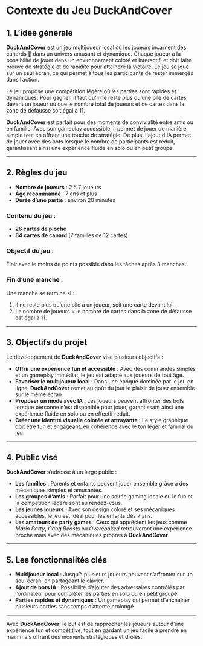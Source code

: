 # Contexte du Jeu DuckAndCover

## 1. L’idée générale

**DuckAndCover** est un jeu multijoueur local où les joueurs incarnent des canards 🦆 dans un univers amusant et dynamique. Chaque joueur à la possibilité de jouer dans un environnement coloré et interactif, et doit faire preuve de stratégie et de rapidité pour atteindre la victoire. Le jeu se joue sur un seul écran, ce qui permet à tous les participants de rester immergés dans l’action.

Le jeu propose une compétition légère où les parties sont rapides et dynamiques. Pour gagner, il faut qu'il ne reste plus qu’une pile de cartes devant un joueur ou que le nombre total de joueurs et de cartes dans la zone de défausse soit égal à 11.

**DuckAndCover** est parfait pour des moments de convivialité entre amis ou en famille. Avec son gameplay accessible, il permet de jouer de manière simple tout en offrant une touche de stratégie. De plus, l'ajout d'IA permet de jouer avec des bots lorsque le nombre de participants est réduit, garantissant ainsi une expérience fluide en solo ou en petit groupe.


---

## 2. Règles du jeu

- **Nombre de joueurs** : 2 à 7 joueurs
- **Âge recommandé** : 7 ans et plus
- **Durée d’une partie** : environ 20 minutes

### Contenu du jeu :
- **26 cartes de pioche**
- **84 cartes de canard** (7 familles de 12 cartes)

### Objectif du jeu :
Finir avec le moins de points possible dans les tâches après 3 manches.

### Fin d’une manche :
Une manche se termine si :
1. Il ne reste plus qu’une pile à un joueur, soit une carte devant lui.
2. Le nombre de joueurs + le nombre de cartes dans la zone de défausse est égal à 11.

---

## 3. Objectifs du projet
Le développement de **DuckAndCover** vise plusieurs objectifs :

- **Offrir une expérience fun et accessible** : Avec des commandes simples et un gameplay immédiat, le jeu est adapté aux joueurs de tout âge.
- **Favoriser le multijoueur local** : Dans une époque dominée par le jeu en ligne, **DuckAndCover** remet au goût du jour le plaisir de jouer ensemble sur le même écran.
- **Proposer un mode avec IA** : Les joueurs peuvent affronter des bots lorsque personne n’est disponible pour jouer, garantissant ainsi une expérience fluide en solo ou en effectif réduit.
- **Créer une identité visuelle colorée et attrayante** : Le style graphique doit être fun et engageant, en cohérence avec le ton léger et familial du jeu.

---

## 4. Public visé
**DuckAndCover** s’adresse à un large public :

- **Les familles** : Parents et enfants peuvent jouer ensemble grâce à des mécaniques simples et amusantes.
- **Les groupes d’amis** : Parfait pour une soirée gaming locale où le fun et la compétition légère sont au rendez-vous.
- **Les jeunes joueurs** : Avec son design coloré et ses mécaniques accessibles, le jeu est idéal pour les enfants dès 7 ans.
- **Les amateurs de party games** : Ceux qui apprécient les jeux comme *Mario Party*, *Gang Beasts* ou *Overcooked* retrouveront une expérience proche mais avec des mécaniques propres à **DuckAndCover**.

---

## 5. Les fonctionnalités clés
- **Multijoueur local** : Jusqu’à plusieurs joueurs peuvent s’affronter sur un seul écran, en partageant le clavier.
- **Ajout de bots IA** : Possibilité d’ajouter des adversaires contrôlés par l’ordinateur pour compléter les parties en solo ou en petit groupe.
- **Parties rapides et dynamiques** : Un gameplay qui permet d’enchaîner plusieurs parties sans temps d’attente prolongé.

---

Avec **DuckAndCover**, le but est de rapprocher les joueurs autour d’une expérience fun et compétitive, tout en gardant un jeu facile à prendre en main mais offrant des moments stratégiques et drôles.
